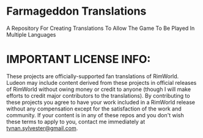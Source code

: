 # Farmageddon Translations
A Repository For Creating Translations To Allow The Game To Be Played In Multiple Languages
# IMPORTANT LICENSE INFO: 
These projects are officially-supported fan translations of RimWorld. Ludeon may include content derived from these projects in official releases of RimWorld without owing money or credit to anyone (though I will make efforts to credit major contributors to the translations). By contributing to these projects you agree to have your work included in a RimWorld release without any compensation except for the satisfaction of the work and community. If your content is in any of these repos and you don't wish these terms to apply to you, contact me immediately at tynan.sylvester@gmail.com.
